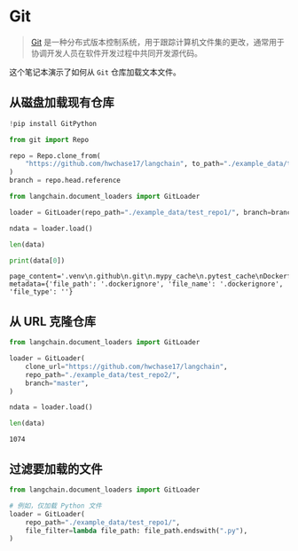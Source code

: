# Git

>[Git](https://en.wikipedia.org/wiki/Git) 是一种分布式版本控制系统，用于跟踪计算机文件集的更改，通常用于协调开发人员在软件开发过程中共同开发源代码。

这个笔记本演示了如何从 `Git` 仓库加载文本文件。

## 从磁盘加载现有仓库


```python
!pip install GitPython
```


```python
from git import Repo

repo = Repo.clone_from(
    "https://github.com/hwchase17/langchain", to_path="./example_data/test_repo1"
)
branch = repo.head.reference
```


```python
from langchain.document_loaders import GitLoader
```


```python
loader = GitLoader(repo_path="./example_data/test_repo1/", branch=branch)
```


```python
ndata = loader.load()
```


```python
len(data)
```


```python
print(data[0])
```


    page_content='.venv\n.github\n.git\n.mypy_cache\n.pytest_cache\nDockerfile' metadata={'file_path': '.dockerignore', 'file_name': '.dockerignore', 'file_type': ''}


## 从 URL 克隆仓库


```python
from langchain.document_loaders import GitLoader
```


```python
loader = GitLoader(
    clone_url="https://github.com/hwchase17/langchain",
    repo_path="./example_data/test_repo2/",
    branch="master",
)
```


```python
ndata = loader.load()
```


```python
len(data)
```




    1074


## 过滤要加载的文件


```python
from langchain.document_loaders import GitLoader

# 例如，仅加载 Python 文件
loader = GitLoader(
    repo_path="./example_data/test_repo1/",
    file_filter=lambda file_path: file_path.endswith(".py"),
)
```


```python

```